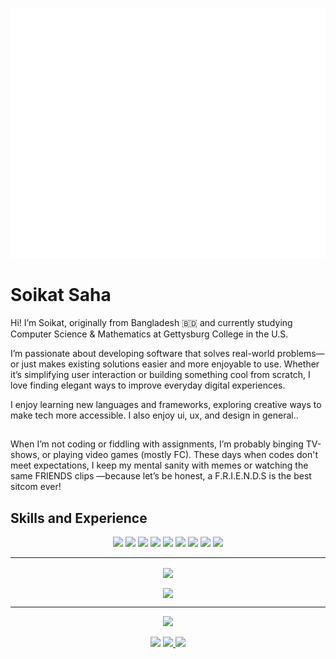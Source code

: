 <p align="center">
 <img  width="800" height="400" src="https://github.com/soikat27/soikat27/blob/main/svg/luminance.svg">
</p>

# Soikat Saha
Hi! I’m Soikat, originally from Bangladesh 🇧🇩 and currently studying Computer Science & Mathematics at Gettysburg College in the U.S.

I’m passionate about developing software that solves real-world problems—or just makes existing solutions easier and more enjoyable to use. Whether it’s simplifying user interaction or building something cool from scratch, I love finding elegant ways to improve everyday digital experiences.

I enjoy learning new languages and frameworks, exploring creative ways to make tech more accessible. I also enjoy ui, ux, and design in general..

##

When I’m not coding or fiddling with assignments, I’m probably binging TV-shows, or playing video games (mostly FC). These days when codes don't meet expectations, I keep my mental sanity with memes or watching the same FRIENDS clips —because let’s be honest, a F.R.I.E.N.D.S is the best sitcom ever!

## Skills and Experience
<p align="center">

<img src="https://img.shields.io/badge/html5%20-%23E34F26.svg?&style=for-the-badge&logo=html5&logoColor=white"/>
<img src="https://img.shields.io/badge/css3%20-%231572B6.svg?&style=for-the-badge&logo=css3&logoColor=white"/>
<img src="https://img.shields.io/badge/javascript%20-%23323330.svg?&style=for-the-badge&logo=javascript&logoColor=%23F7DF1E"/>
<img src="https://img.shields.io/badge/node.js%20-%23F05033.svg?&style=for-the-badge&logo=node.js&logoColor=white"/> 

<img src="https://img.shields.io/badge/java%20-%2314354C.svg?&style=for-the-badge&logo=python&logoColor=white"/>
<img src="https://img.shields.io/badge/python%20-%2314354C.svg?&style=for-the-badge&logo=python&logoColor=white"/> 
<img src="https://img.shields.io/badge/c++%20-%2300599C.svg?&style=for-the-badge&logo=c%2B%2B&ogoColor=white"/>

<img src="https://img.shields.io/badge/git%20-%23F05033.svg?&style=for-the-badge&logo=git&logoColor=white"/>
<img src="https://img.shields.io/badge/adobe%20-%23E34F26.svg?&style=for-the-badge&logo=adobe-illustrator&logoColor=white"/>
</p>


<hr>

<p align=center> 
  <img align=center src="https://github-readme-stats.vercel.app/api/top-langs/?username=soikat27&layout=compact&theme=radical">
</p>

<p align=center>
  <img align=center src="https://github-readme-stats.vercel.app/api?username=soikat27&show_icons=true&theme=radical">
</p>

<hr>



<p align="center">
 <a href="https://www.linkedin.com/in/soikatsaha"><img src="https://img.shields.io/badge/linkedin-%230077B5.svg?&style=for-the-badge&logo=linkedin&logoColor=white" height=25></a>

<p align=center>
 <a href="https://github.com/soikat27"><img src="https://img.shields.io/github/followers/soikat27?style=social"></a>
  <a href="https://github.com/soikat27">
    <img src="https://badges.pufler.dev/visits/soikat27/soikat27?style=flat-square&color=black&logo=github">
  </a>
  <a href="https://github.com/soikat27?tab=repositories">
    <img src="https://badges.pufler.dev/repos/soikat27?style=flat-square&color=black&logo=github">
  </a>
</p>

